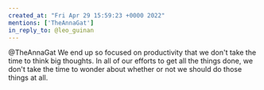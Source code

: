 ```yaml
---
created_at: "Fri Apr 29 15:59:23 +0000 2022"
mentions: ['TheAnnaGat']
in_reply_to: @leo_guinan
---
```


@TheAnnaGat We end up so focused on productivity that we don't take the time to think big thoughts. In all of our efforts to get all the things done, we don't take the time to wonder about whether or not we should do those things at all.